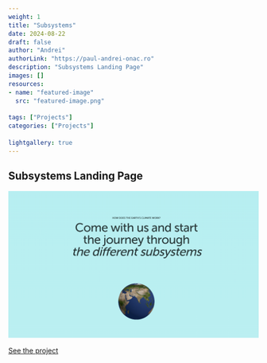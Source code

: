 ```yaml
---
weight: 1
title: "Subsystems"
date: 2024-08-22
draft: false
author: "Andrei"
authorLink: "https://paul-andrei-onac.ro"
description: "Subsystems Landing Page"
images: []
resources:
- name: "featured-image"
  src: "featured-image.png"

tags: ["Projects"]
categories: ["Projects"]

lightgallery: true
---
```


## Subsystems Landing Page

![Subsystems](./image.png)

[See the project](https://lt.org/science/landing/climate-subsystems/)
